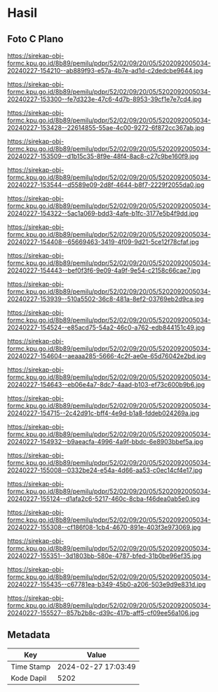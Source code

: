 # Hasil

## Foto C Plano

https://sirekap-obj-formc.kpu.go.id/8b89/pemilu/pdpr/52/02/09/20/05/5202092005034-20240227-154210--ab889f93-e57a-4b7e-ad1d-c2dedcbe9644.jpg

https://sirekap-obj-formc.kpu.go.id/8b89/pemilu/pdpr/52/02/09/20/05/5202092005034-20240227-153300--fe7d323e-47c6-4d7b-8953-39cf1e7e7cd4.jpg

https://sirekap-obj-formc.kpu.go.id/8b89/pemilu/pdpr/52/02/09/20/05/5202092005034-20240227-153428--22614855-55ae-4c00-9272-6f872cc367ab.jpg

https://sirekap-obj-formc.kpu.go.id/8b89/pemilu/pdpr/52/02/09/20/05/5202092005034-20240227-153509--d1b15c35-8f9e-48f4-8ac8-c27c9be160f9.jpg

https://sirekap-obj-formc.kpu.go.id/8b89/pemilu/pdpr/52/02/09/20/05/5202092005034-20240227-153544--d5589e09-2d8f-4644-b8f7-2229f2055da0.jpg

https://sirekap-obj-formc.kpu.go.id/8b89/pemilu/pdpr/52/02/09/20/05/5202092005034-20240227-154322--5ac1a069-bdd3-4afe-b1fc-3177e5b4f9dd.jpg

https://sirekap-obj-formc.kpu.go.id/8b89/pemilu/pdpr/52/02/09/20/05/5202092005034-20240227-154408--65669463-3419-4f09-9d21-5ce12f78cfaf.jpg

https://sirekap-obj-formc.kpu.go.id/8b89/pemilu/pdpr/52/02/09/20/05/5202092005034-20240227-154443--bef0f3f6-9e09-4a9f-9e54-c2158c66cae7.jpg

https://sirekap-obj-formc.kpu.go.id/8b89/pemilu/pdpr/52/02/09/20/05/5202092005034-20240227-153939--510a5502-36c8-481a-8ef2-03769eb2d9ca.jpg

https://sirekap-obj-formc.kpu.go.id/8b89/pemilu/pdpr/52/02/09/20/05/5202092005034-20240227-154524--e85acd75-54a2-46c0-a762-edb844151c49.jpg

https://sirekap-obj-formc.kpu.go.id/8b89/pemilu/pdpr/52/02/09/20/05/5202092005034-20240227-154604--aeaaa285-5666-4c2f-ae0e-65d76042e2bd.jpg

https://sirekap-obj-formc.kpu.go.id/8b89/pemilu/pdpr/52/02/09/20/05/5202092005034-20240227-154643--eb06e4a7-8dc7-4aad-b103-ef73c600b9b6.jpg

https://sirekap-obj-formc.kpu.go.id/8b89/pemilu/pdpr/52/02/09/20/05/5202092005034-20240227-154715--2c42d91c-bff4-4e9d-b1a8-fddeb024269a.jpg

https://sirekap-obj-formc.kpu.go.id/8b89/pemilu/pdpr/52/02/09/20/05/5202092005034-20240227-154932--b9aeacfa-4996-4a9f-bbdc-6e8903bbef5a.jpg

https://sirekap-obj-formc.kpu.go.id/8b89/pemilu/pdpr/52/02/09/20/05/5202092005034-20240227-155008--0332be24-e54a-4d66-aa53-c0ec14cf4e17.jpg

https://sirekap-obj-formc.kpu.go.id/8b89/pemilu/pdpr/52/02/09/20/05/5202092005034-20240227-155124--d1afa2c6-5217-460c-8cba-f46dea0ab5e0.jpg

https://sirekap-obj-formc.kpu.go.id/8b89/pemilu/pdpr/52/02/09/20/05/5202092005034-20240227-155308--cf186f08-1cb4-4670-891e-403f3e973069.jpg

https://sirekap-obj-formc.kpu.go.id/8b89/pemilu/pdpr/52/02/09/20/05/5202092005034-20240227-155351--3d1803bb-580e-4787-bfed-31b0be96ef35.jpg

https://sirekap-obj-formc.kpu.go.id/8b89/pemilu/pdpr/52/02/09/20/05/5202092005034-20240227-155435--c67781ea-b349-45b0-a206-503e9d9e831d.jpg

https://sirekap-obj-formc.kpu.go.id/8b89/pemilu/pdpr/52/02/09/20/05/5202092005034-20240227-155527--857b2b8c-d39c-417b-aff5-cf09ee56a106.jpg


## Metadata

| Key        | Value               |
| ---------- | ------------------- |
| Time Stamp | 2024-02-27 17:03:49 |
| Kode Dapil | 5202                |



